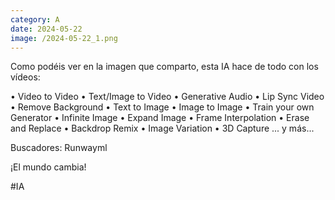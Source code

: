 ```yaml
--- 
category: A 
date: 2024-05-22 
image: /2024-05-22_1.png 
--- 
```


Como podéis ver en la imagen que comparto, esta IA hace de todo con los vídeos: 

• Video to Video
• Text/Image to Video
• Generative Audio
• Lip Sync Video
• Remove Background
• Text to Image
• Image to Image
• Train your own Generator
• Infinite Image
• Expand Image
• Frame Interpolation
• Erase and Replace
• Backdrop Remix
• Image Variation
• 3D Capture
...  y más...

Buscadores: Runwayml

¡El mundo cambia!

#IA